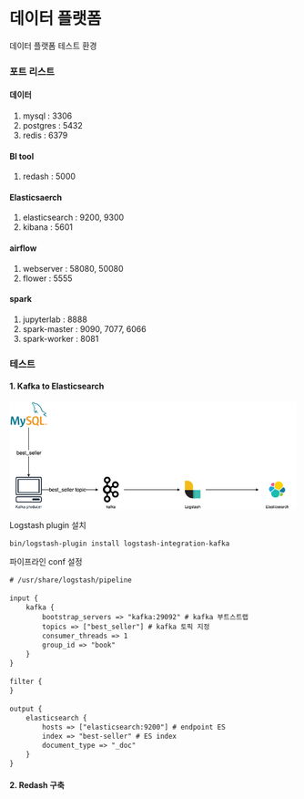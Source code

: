 # 데이터 플랫폼
데이터 플랫폼 테스트 환경

### 포트 리스트
#### 데이터
1. mysql : 3306
1. postgres : 5432
1. redis : 6379

#### BI tool
1. redash : 5000

#### Elasticsaerch
1. elasticsearch : 9200, 9300
1. kibana : 5601

#### airflow
1. webserver : 58080, 50080
1. flower : 5555

#### spark
1. jupyterlab : 8888
1. spark-master : 9090, 7077, 6066
1. spark-worker : 8081


### 테스트 
#### 1. Kafka to Elasticsearch
![Kafka to Elasticsearch](image/kafka_to_ES.png)

Logstash plugin 설치
```
bin/logstash-plugin install logstash-integration-kafka
```
파이프라인 conf 설정
```
# /usr/share/logstash/pipeline

input {
    kafka {
        bootstrap_servers => "kafka:29092" # kafka 부트스트랩
        topics => ["best_seller"] # kafka 토픽 지정
        consumer_threads => 1 
        group_id => "book"
    }
}

filter {
}

output {
    elasticsearch {
        hosts => ["elasticsearch:9200"] # endpoint ES
        index => "best-seller" # ES index
        document_type => "_doc" 
    }
}
```

#### 2. Redash 구축
